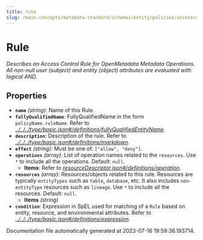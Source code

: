 ```yaml
---
title: rule
slug: /main-concepts/metadata-standard/schemas/entity/policies/accesscontrol/rule
---
```


# Rule

*Describes an Access Control Rule for OpenMetadata Metadata Operations. All non-null user (subject) and entity (object) attributes are evaluated with logical AND.*

## Properties

- **`name`** *(string)*: Name of this Rule.
- **`fullyQualifiedName`**: FullyQualifiedName in the form `policyName.ruleName`. Refer to *[../../../type/basic.json#/definitions/fullyQualifiedEntityName](#/../../type/basic.json#/definitions/fullyQualifiedEntityName)*.
- **`description`**: Description of the rule. Refer to *[../../../type/basic.json#/definitions/markdown](#/../../type/basic.json#/definitions/markdown)*.
- **`effect`** *(string)*: Must be one of: `["allow", "deny"]`.
- **`operations`** *(array)*: List of operation names related to the `resources`. Use `*` to include all the operations. Default: `null`.
  - **Items**: Refer to *[resourceDescriptor.json#/definitions/operation](#sourceDescriptor.json#/definitions/operation)*.
- **`resources`** *(array)*: Resources/objects related to this rule. Resources are typically `entityTypes` such as `table`, `database`, etc. It also includes `non-entityType` resources such as `lineage`. Use `*` to include all the resources. Default: `null`.
  - **Items** *(string)*
- **`condition`**: Expression in SpEL used for matching of a `Rule` based on entity, resource, and environmental attributes. Refer to *[../../../type/basic.json#/definitions/expression](#/../../type/basic.json#/definitions/expression)*.


Documentation file automatically generated at 2023-07-16 19:59:36.193714.
